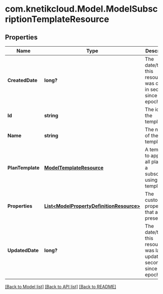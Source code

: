 # com.knetikcloud.Model.ModelSubscriptionTemplateResource
## Properties

Name | Type | Description | Notes
------------ | ------------- | ------------- | -------------
**CreatedDate** | **long?** | The date/time this resource was created in seconds since unix epoch | [optional] [default to null]
**Id** | **string** | The id of the template | [optional] [default to null]
**Name** | **string** | The name of the template | [default to null]
**PlanTemplate** | [**ModelTemplateResource**](ModelTemplateResource.md) | A template to apply to all plans on a subscription using this template | [optional] [default to null]
**Properties** | [**List&lt;ModelPropertyDefinitionResource&gt;**](ModelPropertyDefinitionResource.md) | The customized properties that are present | [optional] [default to null]
**UpdatedDate** | **long?** | The date/time this resource was last updated in seconds since unix epoch | [optional] [default to null]

[[Back to Model list]](../README.md#documentation-for-models) [[Back to API list]](../README.md#documentation-for-api-endpoints) [[Back to README]](../README.md)


